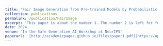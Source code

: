 ```yaml
---
title: "Fair Image Generation from Pre-trained Models by Probabilistic Modeling"
collection: publications
permalink: /publication/FairImage
excerpt: 'This paper is about the number 1. The number 2 is left for future work.'
date: 2024
venue: 'In the Safe Generative AI Workshop at NeurIPS'
paperurl: '[http://academicpages.github.io/files/paper1.pdf](https://openreview.net/pdf?id=GXXQfSpJNI)'
---
```


